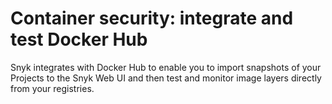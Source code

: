 # Container security: integrate and test Docker Hub

Snyk integrates with Docker Hub to enable you to import snapshots of your Projects to the Snyk Web UI and then test and monitor image layers directly from your registries.
